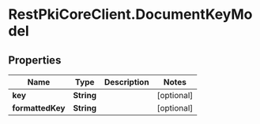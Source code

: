 # RestPkiCoreClient.DocumentKeyModel

## Properties
Name | Type | Description | Notes
------------ | ------------- | ------------- | -------------
**key** | **String** |  | [optional] 
**formattedKey** | **String** |  | [optional] 
